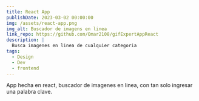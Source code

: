 ```yaml
---
title: React App
publishDate: 2023-03-02 00:00:00
img: /assets/react-app.png
img_alt: Buscador de imagens en linea
link_repo: https://github.com/Omar2108/gifExpertAppReact
description: |
  Busca imagenes en linea de cualquier categoria
tags:
  - Design
  - Dev
  - frontend
---
```


App hecha en react, buscador de imagenes en linea, con tan solo ingresar una palabra clave.
